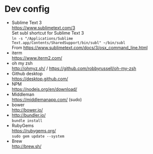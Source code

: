 # Dev config

- Sublime Text 3  
https://www.sublimetext.com/3  
Set subl shortcut for Sublime Text 3  
`ln -s "/Applications/Sublime Text.app/Contents/SharedSupport/bin/subl" ~/bin/subl`  
From https://www.sublimetext.com/docs/3/osx_command_line.html  
- iterm  
https://www.iterm2.com/  
- oh my zsh  
http://ohmyz.sh/ /  https://github.com/robbyrussell/oh-my-zsh  
- Github desktop  
https://desktop.github.com/  
- NPM  
https://nodejs.org/en/download/  
- Middleman  
https://middlemanapp.com/ (sudo)  
- bower  
http://bower.io/  
- http://bundler.io/  
`bundle install`
- RubyGems  
https://rubygems.org/  
`sudo gem update --system`  
- Brew  
http://brew.sh/  
